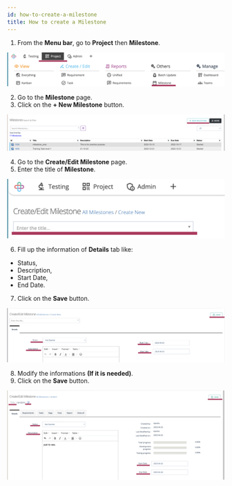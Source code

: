```yaml
---
id: how-to-create-a-milestone
title: How to create a Milestone
---
```


1. From the **Menu bar**, go to **Project** then **Milestone**.

![](/img/how-tos/how-to-create-a-milestone/menu-bar.png)


2. Go to the **Milestone** page.
3. Click on the **+ New Milestone** button.

![](/img/how-tos/how-to-create-a-milestone/new-milestone.png)


4. Go to the **Create/Edit Milestone** page.
5. Enter the title of **Milestone**.

![](/img/how-tos/how-to-create-a-milestone/title-of-milestone.png)


6. Fill up the information of **Details** tab like:
  * Status, 
  * Description, 
  * Start Date, 
  * End Date.


7. Click on the **Save** button.

![](/img/how-tos/how-to-create-a-milestone/details-tab.png)

8. Modify the informations **(If it is needed)**.
9. Click on the **Save** button.

![](/img/how-tos/how-to-create-a-milestone/modify-information.png)